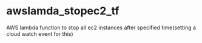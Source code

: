 # awslamda_stopec2_tf
AWS lambda function to stop all ec2 instances after specified time(setting a cloud watch event for this)
